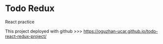 # Todo Redux 

React practice

This project deployed with github >>> https://oguzhan-ucar.github.io/todo-react-redux-project/
